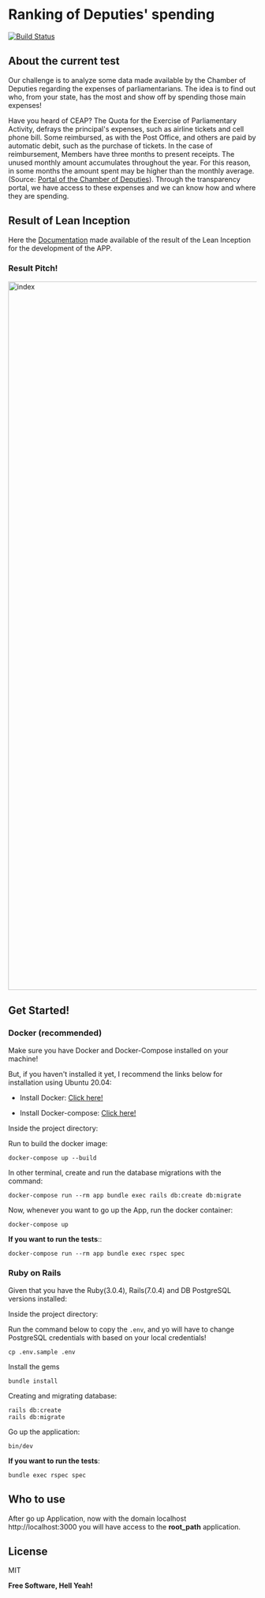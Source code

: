 # Ranking of Deputies' spending

[![Build Status](https://travis-ci.org/joemccann/dillinger.svg?branch=master)](https://travis-ci.org/joemccann/dillinger)

## About the current test
Our challenge is to analyze some data made available by the Chamber of Deputies regarding the expenses of parliamentarians. The idea is to find out who, from your state, has the most and show off by spending those main expenses!

Have you heard of CEAP? The Quota for the Exercise of Parliamentary Activity, defrays the principal's expenses, such as airline tickets and cell phone bill. Some reimbursed, as with the Post Office, and others are paid by automatic debit, such as the purchase of tickets. In the case of reimbursement, Members have three months to present receipts. The unused monthly amount accumulates throughout the year. For this reason, in some months the amount spent may be higher than the monthly average. (Source: [Portal of the Chamber of Deputies](https://www2.camara.leg.br/transparencia/acesso-a-informacao/copy_of_perguntas-frequentes/cota-para-o-exercicio-da-atividade-parlamentar)). Through the transparency portal, we have access to these expenses and we can know how and where they are spending.

## Result of Lean Inception
Here the [Documentation](https://drive.google.com/file/d/1ro5lDbXB15_xWtG_17dE7VrH8Yc1ff10/view?usp=sharing) made available of the result of the Lean Inception for the development of the APP.

### Result Pitch!
<img width="1438" alt="index" src="https://user-images.githubusercontent.com/31924649/202854471-d14f26cb-7324-4256-933c-2968bc7ef29c.png">





## Get Started!

### Docker (recommended)
Make sure you have Docker and Docker-Compose installed on your machine!

But, if you haven't installed it yet, I recommend the links below for installation using Ubuntu 20.04:

  * Install Docker: [Click here!](https://www.digitalocean.com/community/tutorials/how-to-install-and-use-docker-on-ubuntu-20-04-pt)

  * Install Docker-compose: [Click here!](https://www.digitalocean.com/community/tutorials/how-to-install-and-use-docker-compose-on-ubuntu-20-04-pt)

Inside the project directory:

Run to build the docker image:
```
docker-compose up --build
```

In other terminal, create and run the database migrations with the command:
```
docker-compose run --rm app bundle exec rails db:create db:migrate
```

Now, whenever you want to go up the App, run the docker container:
```
docker-compose up
```

**If you want to run the tests**::
```
docker-compose run --rm app bundle exec rspec spec
```

### Ruby on Rails
Given that you have the Ruby(3.0.4), Rails(7.0.4) and DB PostgreSQL versions installed:

Inside the project directory:

Run the command below to copy the `.env`, and yo will have to change PostgreSQL credentials with based on your local credentials!

```
cp .env.sample .env
```

Install the gems
```
bundle install
```

Creating and migrating database:
```
rails db:create
rails db:migrate
```

Go up the application:
```
bin/dev
```

**If you want to run the tests**:
```
bundle exec rspec spec
```

## Who to use
After go up Application, now with the domain localhost http://localhost:3000 you will have access to the **root_path** application.

## License

MIT

**Free Software, Hell Yeah!**
